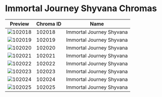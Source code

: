 # Immortal Journey Shyvana Chromas



| Preview | Chroma ID | Name |
|---------|-----------|------|
| ![102018](https://raw.communitydragon.org/latest/plugins/rcp-be-lol-game-data/global/default/v1/champion-chroma-images/102/102018.png) | 102018 | Immortal Journey Shyvana |
| ![102019](https://raw.communitydragon.org/latest/plugins/rcp-be-lol-game-data/global/default/v1/champion-chroma-images/102/102019.png) | 102019 | Immortal Journey Shyvana |
| ![102020](https://raw.communitydragon.org/latest/plugins/rcp-be-lol-game-data/global/default/v1/champion-chroma-images/102/102020.png) | 102020 | Immortal Journey Shyvana |
| ![102021](https://raw.communitydragon.org/latest/plugins/rcp-be-lol-game-data/global/default/v1/champion-chroma-images/102/102021.png) | 102021 | Immortal Journey Shyvana |
| ![102022](https://raw.communitydragon.org/latest/plugins/rcp-be-lol-game-data/global/default/v1/champion-chroma-images/102/102022.png) | 102022 | Immortal Journey Shyvana |
| ![102023](https://raw.communitydragon.org/latest/plugins/rcp-be-lol-game-data/global/default/v1/champion-chroma-images/102/102023.png) | 102023 | Immortal Journey Shyvana |
| ![102024](https://raw.communitydragon.org/latest/plugins/rcp-be-lol-game-data/global/default/v1/champion-chroma-images/102/102024.png) | 102024 | Immortal Journey Shyvana |
| ![102025](https://raw.communitydragon.org/latest/plugins/rcp-be-lol-game-data/global/default/v1/champion-chroma-images/102/102025.png) | 102025 | Immortal Journey Shyvana |